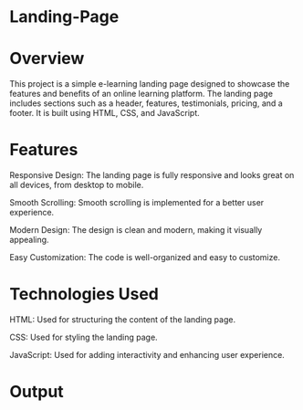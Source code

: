 # Landing-Page

# Overview
This project is a simple e-learning landing page designed to showcase the features and benefits of an online learning platform. The landing page includes sections such as a header, features, testimonials, pricing, and a footer. It is built using HTML, CSS, and JavaScript.

# Features
Responsive Design: The landing page is fully responsive and looks great on all devices, from desktop to mobile.

Smooth Scrolling: Smooth scrolling is implemented for a better user experience.

Modern Design: The design is clean and modern, making it visually appealing.

Easy Customization: The code is well-organized and easy to customize.

# Technologies Used
HTML: Used for structuring the content of the landing page.

CSS: Used for styling the landing page.

JavaScript: Used for adding interactivity and enhancing user experience.

# Output
